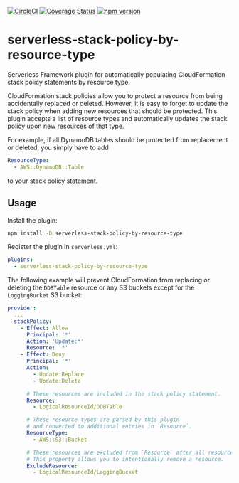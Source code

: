 [![CircleCI](https://circleci.com/gh/neverendingqs/serverless-stack-policy-by-resource-type.svg?style=svg)](https://circleci.com/gh/neverendingqs/serverless-stack-policy-by-resource-type.svg)
[![Coverage
Status](https://coveralls.io/repos/github/neverendingqs/serverless-stack-policy-by-resource-type/badge.svg?branch=main)](https://coveralls.io/github/neverendingqs/serverless-stack-policy-by-resource-type?branch=main)
[![npm
version](https://badge.fury.io/js/serverless-stack-policy-by-resource-type.svg)](https://badge.fury.io/js/serverless-stack-policy-by-resource-type)

# serverless-stack-policy-by-resource-type

Serverless Framework plugin for automatically populating CloudFormation stack
policy statements by resource type.

CloudFormation stack policies allow you to protect a resource from being
accidentally replaced or deleted. However, it is easy to forget to update the
stack policy when adding new resources that should be protected. This plugin
accepts a list of resource types and automatically updates the stack policy upon
new resources of that type.

For example, if all DynamoDB tables should be protected from replacement or
deleted, you simply have to add

```yaml
ResourceType:
  - AWS::DynamoDB::Table
```

to your stack policy statement.

## Usage

Install the plugin:

```sh
npm install -D serverless-stack-policy-by-resource-type
```

Register the plugin in `serverless.yml`:

```yaml
plugins:
  - serverless-stack-policy-by-resource-type
```

The following example will prevent CloudFormation from replacing or deleting the
`DDBTable` resource or any S3 buckets except for the `LoggingBucket` S3 bucket:

```yaml
provider:
  ...
  stackPolicy:
    - Effect: Allow
      Principal: '*'
      Action: 'Update:*'
      Resource: '*'
    - Effect: Deny
      Principal: '*'
      Action:
        - Update:Replace
        - Update:Delete

      # These resources are included in the stack policy statement.
      Resource:
        - LogicalResourceId/DDBTable

      # These resource types are parsed by this plugin
      # and converted to additional entries in `Resource`.
      ResourceType:
        - AWS::S3::Bucket

      # These resources are excluded from `Resource` after all resources by type are added.
      # This property allows you to intentionally remove a resource.
      ExcludeResource:
        - LogicalResourceId/LoggingBucket
```
